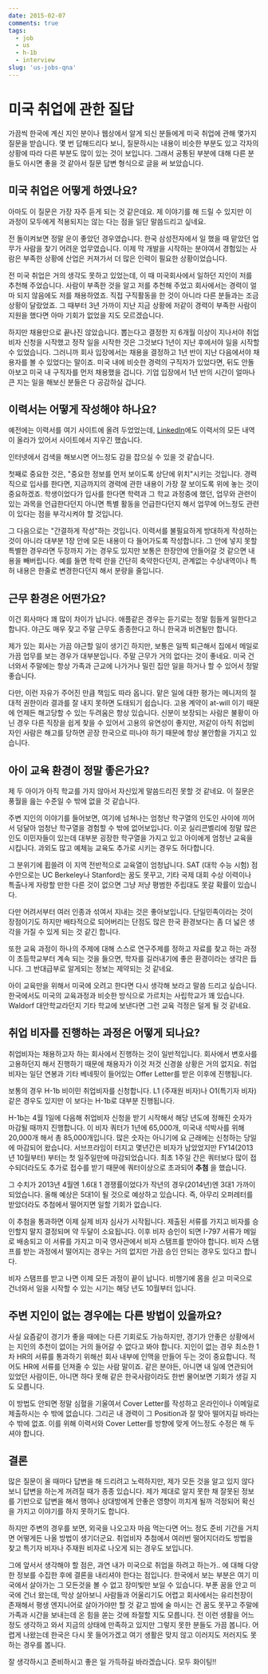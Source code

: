 ```yaml
---
date: 2015-02-07
comments: true
tags:
  - job
  - us
  - h-1b
  - interview
slug: 'us-jobs-qna'
---
```


# 미국 취업에 관한 질답

가끔씩 한국에 계신 지인 분이나 웹상에서 알게 되신 분들에게 미국 취업에 관해 몇가지 질문을 받습니다.
몇 번 답해드리다 보니, 질문하시는 내용이 비슷한 부분도 있고 각자의 상황에 따라 다른 부분도 많이 있는 것이 보입니다.
그래서 공통된 부분에 대해 다른 분들도 아시면 좋을 것 같아서 질문 답변 형식으로 글을 써 보았습니다.

## 미국 취업은 어떻게 하였나요?

아마도 이 질문은 가장 자주 듣게 되는 것 같은데요.
제 이야기를 해 드릴 수 있지만 이 과정이 모두에게 적용되지는 않는 다는 점을 일단 말씀드리고 싶네요.

전 돌이켜보면 정말 운이 좋았던 경우였습니다.
한국 삼성전자에서 일 했을 때 맡았던 업무가 사람을 찾기 어려운 업무였습니다.
이제 막 개발을 시작하는 분야여서 경험있는 사람은 부족한 상황에 산업은 커져가서 더 많은 인력이 필요한 상황이었습니다.

전 미국 취업은 거의 생각도 못하고 있었는데, 이 때 미국회사에서 일하던 지인이 저를 추천해 주었습니다.
사람이 부족한 것을 알고 저를 추천해 주었고 회사에서는 경력이 얼마 되지 않음에도 저를 채용하였죠.
직접 구직활동을 한 것이 아니라 다른 분들과는 조금 상황이 달랐었죠.
그 때부터 3년 가까이 지난 지금 상황에 저같이 경력이 부족한 사람이 지원을 했다면 아마 기회가 없었을 지도 모르겠습니다.

하지만 채용만으로 끝나진 않았습니다.
뽑는다고 결정한 지 6개월 이상이 지나서야 취업비자 신청을 시작했고 정작 일을 시작한 것은 그것보다 1년이 지난 후에서야 일을 시작할 수 있었습니다.
그러니까 회사 입장에서는 채용을 결정하고 1년 반이 지난 다음에서야 채용자를 볼 수 있었다는 말이죠.
미국 내에 비슷한 경력의 구직자가 있었다면, 뒤도 안돌아보고 미국 내 구직자를 먼저 채용했을 겁니다.
기업 입장에서 1년 반의 시간이 얼마나 큰 지는 일을 해보신 분들은 다 공감하실 겁니다.


## 이력서는 어떻게 작성해야 하나요?

예전에는 이력서를 여기 사이트에 올려 두었었는데, [LinkedIn][linkedin]에도 이력서의 모든 내역이 올라가 있어서 사이트에서 지우긴 했습니다.

[linkedin]: https://www.linkedin.com

인터넷에서 검색을 해보시면 어느정도 감을 잡으실 수 있을 것 같습니다.

첫째로 중요한 것은, "중요한 정보를 먼저 보이도록 상단에 위치"시키는 것입니다.
경력직으로 입사를 한다면, 지금까지의 경력에 관한 내용이 가장 잘 보이도록 위에 놓는 것이 중요하겠죠.
학생이었다가 입사를 한다면 학력과 그 학교 과정중에 했던, 업무와 관련이 있는 과목을 언급한다던지 아니면 특별 활동을 언급한다던지 해서 업무에 어느정도 관련이 있다는 점을 부각시켜야 할 것입니다.

그 다음으로는 "간결하게 작성"하는 것입니다.
이력서를 불필요하게 방대하게 작성하는 것이 아니라 대부분 1장 안에 모든 내용이 다 들어가도록 작성합니다.
그 안에 넣지 못할 특별한 경우라면 두장까지 가는 경우도 있지만 보통은 한장안에 안들어갈 것 같으면 내용을 빼버립니다.
예를 들면 학력 란을 간단히 축약한다던지, 관계없는 수상내역이나 특허 내용은 한줄로 변경한다던지 해서 분량을 줄입니다.

## 근무 환경은 어떤가요?

이건 회사마다 꽤 많이 차이가 납니다.
애플같은 경우는 듣기로는 정말 힘들게 일한다고 합니다.
야근도 매우 잦고 주말 근무도 종종한다고 하니 한국과 비견될만 합니다.

제가 있는 회사는 가끔 야근할 일이 생기긴 하지만, 보통은 일찍 퇴근해서 집에서 메일로 가끔 업무를 보는 경우가 대부분입니다.
주말 근무가 거의 없다는 것이 좋네요.
미국 건너와서 주말에는 항상 가족과 근교에 나가거나 밀린 집안 일을 하거나 할 수 있어서 정말 좋습니다.

다만, 이런 자유가 주어진 만큼 책임도 따라 옵니다.
맡은 일에 대한 평가는 메니저의 절대적 권한이라 결과를 잘 내지 못하면 도태되기 쉽습니다.
고용 계약이 at-will 이기 때문에 언제든 해고당할 수 있는 두려움은 항상 있습니다.
신분이 보장되는 사람은 불황이 아닌 경우 다른 직장을 쉽게 찾을 수 있어서 고용의 유연성이 좋지만, 저같이 아직 취업비자인 사람은 해고를 당하면 곧장 한국으로 떠나야 하기 때문에 항상 불안함을 가지고 있습니다.

## 아이 교육 환경이 정말 좋은가요?

제 두 아이가 아직 학교를 가지 않아서 자신있게 말씀드리진 못할 것 같네요.
이 질문은 풍월을 읊는 수준일 수 밖에 없을 것 같습니다.

주변 지인의 이야기를 들어보면, 여기에 넘쳐나는 엄청난 학구열의 인도인 사이에 끼어서 덩달아 엄청난 학구열을 경험할 수 밖에 없어보입니다.
이곳 실리콘벨리에 정말 많은 인도 이민자들이 있는데 대부분 굉장한 학구열을 가지고 있고 아이에게 엄청난 교육을 시킵니다.
과외도 많고 예체능 교육도 추가로 시키는 경우도 허다합니다.

그 분위기에 휩쓸려 이 지역 전반적으로 교육열이 엄청납니다.
SAT (대학 수능 시험) 점수만으로는 UC Berkeley나 Stanford는 꿈도 못꾸고, 기타 국제 대회 수상 이력이나 특출나게 자랑할 만한 다른 것이 없으면 그냥 저냥 평범한 주립대도 못갈 확률이 있습니다.

다만 어려서부터 여러 인종과 섞여서 지내는 것은 좋아보입니다.
단일민족이라는 것이 장점이기도 하지만 배타적으로 되어버리는 단점도 많은 한국 환경보다는 좀 더 넓은 생각을 가질 수 있게 되는 것 같긴 합니다.

또한 교육 과정이 하나의 주제에 대해 스스로 연구주제를 정하고 자료를 찾고 하는 과정이 초등학교부터 계속 되는 것을 들으면, 학자를 길러내기에 좋은 환경이라는 생각은 듭니다.
그 반대급부로 알게되는 정보는 제약되는 것 같네요.

아이 교육만을 위해서 미국에 오려고 한다면 다시 생각해 보라고 말씀 드리고 싶습니다.
한국에서도 미국의 교육과정과 비슷한 방식으로 가르치는 사립학교가 꽤 있습니다.
Waldorf 대안학교라던지 기타 학교에 보낸다면 그런 교육 걱정은 덜게 될 것 같네요.

## 취업 비자를 진행하는 과정은 어떻게 되나요?

취업비자는 채용하고자 하는 회사에서 진행하는 것이 일반적입니다.
회사에서 변호사를 고용하던지 해서 진행하기 때문에 채용자가 이것 저것 신경쓸 상황은 거의 없지요.
취업 비자는 일단 연봉과 기타 베네핏이 들어있는 Offer Letter를 받은 이후에 진행됩니다.

보통의 경우 H-1b 비이민 취업비자를 신청합니다.
L1 (주재원 비자)나 O1(특기자 비자)같은 경우도 있지만 이 보다는 H-1b로 대부분 진행됩니다.

H-1b는 4월 1일에 다음해 취업비자 신청을 받기 시작해서 해당 년도에 정해진 숫자가 마감될 때까지 진행합니다.
이 비자 쿼터가 1년에 65,000개, 미국내 석박사를 위해 20,000개 해서 총 85,000개입니다.
많은 숫자는 아니기에 요 근래에는 신청하는 당일에 마감되어 왔습니다.
서브프라임이 터지고 몇년간은 비자가 남았었지만 FY14(2013년 10월부터) 부터는 첫 일주일만에 마감되었습니다.
최초 1주일 간은 쿼터보다 많이 접수되더라도도 추가로 접수를 받기 때문에 쿼터이상으로 초과되어 **추첨** 을 했습니다.

그 수치가 2013년 4월엔 1.6대 1 경쟁률이었다가 작년의 경우(2014년)엔 3대1 가까이 되었습니다.
올해 예상은 5대1이 될 것으로 예상하고 있습니다.
즉, 아무리 오퍼레터를 받았더라도 추첨에서 떨어지면 일할 기회가 없습니다.

이 추첨을 통과하면 이제 실제 비자 심사가 시작됩니다.
제출된 서류를 가지고 비자를 승인할지 말지 결정되며 약 두달이 소요됩니다.
이후 비자 승인이 되면 I-797 서류가 메일로 배송되고 이 서류를 가지고 미국 영사관에서 비자 스탬프를 받아야 합니다.
비자 스탬프를 받는 과정에서 떨어지는 경우는 거의 없지만 가끔 승인 안되는 경우도 있다고 합니다.

비자 스탬프를 받고 나면 이제 모든 과정이 끝이 납니다.
비행기에 몸을 싣고 미국으로 건너와서 일을 시작할 수 있는 시기는 해당 년도 10월부터 입니다.

## 주변 지인이 없는 경우에는 다른 방법이 있을까요?

사실 요즘같이 경기가 좋을 때에는 다른 기회로도 가능하지만, 경기가 안좋은 상황에서는 지인의 추천이 없이는 거의 들어갈 수 없다고 봐야 합니다.
지인이 없는 경우 최소한 1차 HR의 서류를 통과하기 위해선 회사 내부에 인맥을 만들어 두는 것이 중요합니다.
적어도 HR에 서류를 던져줄 수 있는 사람 말이죠.
같은 분야든, 아니면 내 일에 연관되어 있었던 사람이든, 아니면 하다 못해 같은 한국사람이라도 한번 물어보면 기회가 생길 지도 모릅니다.

이 방법도 안되면 정말 심혈을 기울여서 Cover Letter를 작성하고 온라인이나 이메일로 제출하시는 수 밖에 없습니다.
그리곤 내 경력이 그 Position과 잘 맞아 떨어지길 바라는 수 밖에 없죠.
이를 위해 이력서와 Cover Letter를 방향에 맞게 어느정도 수정은 해 두셔야 합니다.

## 결론

많은 질문이 올 때마다 답변을 해 드리려고 노력하지만, 제가 모든 것을 알고 있지 않다보니 답변을 하는게 꺼려질 때가 종종 있습니다.
제가 제대로 알지 못한 채 잘못된 정보를 기반으로 답변을 해서 행여나 상대방에게 안좋은 영향이 끼치게 될까 걱정되어 확신을 가지고 이야기를 하지 못하기도 합니다.

하지만 주변의 경우를 보면, 외국을 나오고자 마음 먹는다면 어느 정도 준비 기간을 거치면 어떻게든 나올 방법이 생기더군요.
취업비자 추첨에서 여러번 떨어지더라도 방법을 찾고 특기자 비자나 주재원 비자로 나오게 되는 경우도 보입니다.

그에 앞서서 생각해야 할 점은, 과연 내가 미국으로 취업을 하려고 하는가.. 에 대해 다양한 정보를 수집한 후에 결론을 내리셔야 한다는 점입니다.
한국에서 보는 부분은 여기 미국에서 살아가는 그 모든것을 볼 수 없고 장미빛만 보일 수 있습니다.
부푼 꿈을 안고 미국에 건너 왔는데, 막상 살아보니 사람들과 어울리기도 어렵고 회사에서는 유리천장이 존재해서 평생 엔지니어로 살아가야만 할 것 같고 밤에 술 마시는 건 꿈도 못꾸고 주말에 가족과 시간을 보내는데 온 힘을 쏟는 것에 좌절할 지도 모릅니다.
전 이런 생활을 어느정도 생각하고 와서 지금의 상태에 만족하고 있지만 그렇지 못한 분들도 가끔 봅니다.
어렵게 나왔는데 한국은 다시 못 들어가겠고 여기 생활은 맞지 않고 이러지도 저러지도 못하는 경우를 봅니다.

잘 생각하시고 준비하시고 좋은 일 가득하길 바라겠습니다.
모두 화이팅!!

